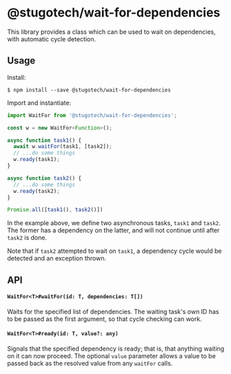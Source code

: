 # @stugotech/wait-for-dependencies

This library provides a class which can be used to wait on dependencies, with
automatic cycle detection.

## Usage

Install:

    $ npm install --save @stugotech/wait-for-dependencies

Import and instantiate:

```js
import WaitFor from '@stugotech/wait-for-dependencies';

const w = new WaitFor<Function>();

async function task1() {
  await w.waitFor(task1, [task2]);
  // ...do some things
  w.ready(task1);
}

async function task2() {
  // ...do some things
  w.ready(task2);
}

Promise.all([task1(), task2()])
```

In the example above, we define two asynchronous tasks, `task1` and `task2`.
The former has a dependency on the latter, and will not continue until after
`task2` is done.

Note that if `task2` attempted to wait on `task1`, a dependency cycle would be
detected and an exception thrown.

## API

#### `WaitFor<T>#waitFor(id: T, dependencies: T[])`

Waits for the specified list of dependencies.  The waiting task's own ID has to be passed
as the first argument, so that cycle checking can work.

#### `WaitFor<T>#ready(id: T, value?: any)`

Signals that the specified dependency is ready; that is, that anything waiting on it can
now proceed.  The optional `value` parameter allows a value to be passed back as the resolved
value from any `waitFor` calls.
